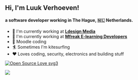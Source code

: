 <h2> Hi, I'm Luuk Verhoeven!</h2>

####  a software developer working in The Hague, 🇳🇱 Netherlands.

- 🏢 I'm currently working at **[Ldesign Media](https://ldesignmedia.nl)**
- 🏢 I'm currently working at **[Mfreak E-learning Developers](https://mfreak.nl)**
- 💯 Moodle coding
- 🏄 Sometimes I'm kitesurfing 
- ❤️ Loves coding, security, electronics and building stuff

[![Open Source Love svg3](https://badges.frapsoft.com/os/v3/open-source.svg?v=103)](https://github.com/luukverhoeven/)

<img align='center' src="https://visitor-badge.glitch.me/badge?page_id=luukverhoeven.visitor-badge">
